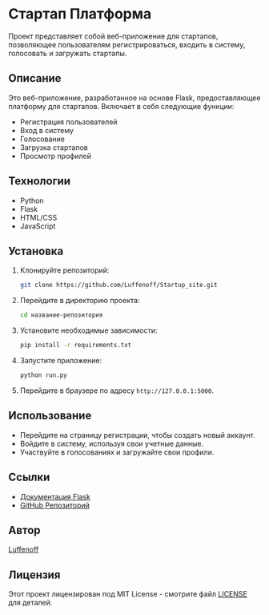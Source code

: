 # Стартап Платформа

Проект представляет собой веб-приложение для стартапов, позволяющее пользователям регистрироваться, входить в систему, голосовать и загружать стартапы.

## Описание

Это веб-приложение, разработанное на основе Flask, предоставляющее платформу для стартапов. Включает в себя следующие функции:

- Регистрация пользователей
- Вход в систему
- Голосование
- Загрузка стартапов
- Просмотр профилей

## Технологии

- Python
- Flask
- HTML/CSS
- JavaScript

## Установка

1. Клонируйте репозиторий:

   ```bash
   git clone https://github.com/Luffenoff/Startup_site.git
   ```

2. Перейдите в директорию проекта:

   ```bash
   cd название-репозитория
   ```

3. Установите необходимые зависимости:

   ```bash
   pip install -r requirements.txt
   ```

4. Запустите приложение:

   ```bash
   python run.py
   ```

5. Перейдите в браузере по адресу `http://127.0.0.1:5000`.

## Использование

- Перейдите на страницу регистрации, чтобы создать новый аккаунт.
- Войдите в систему, используя свои учетные данные.
- Участвуйте в голосованиях и загружайте свои профили.

## Ссылки

- [Документация Flask](https://flask.palletsprojects.com/)
- [GitHub Репозиторий](https://github.com/Luffenoff/Startup_site)

## Автор

[Luffenoff](https://github.com/Luffenoff)

## Лицензия

Этот проект лицензирован под MIT License - смотрите файл [LICENSE](LICENSE) для деталей.
